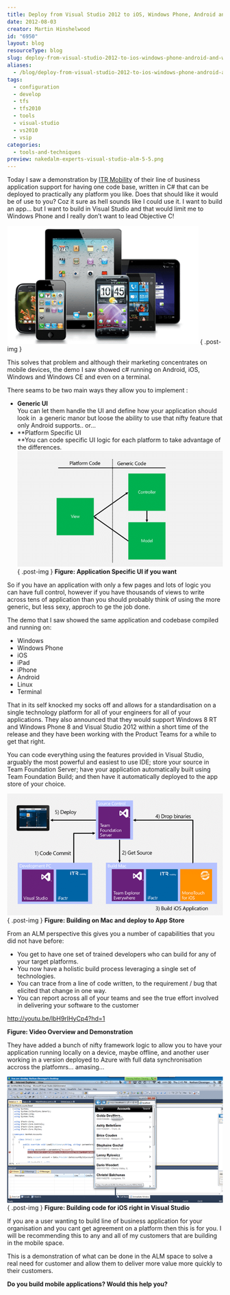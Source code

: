 ```yaml
---
title: Deploy from Visual Studio 2012 to iOS, Windows Phone, Android and Windows
date: 2012-08-03
creator: Martin Hinshelwood
id: "6950"
layout: blog
resourceType: blog
slug: deploy-from-visual-studio-2012-to-ios-windows-phone-android-and-windows
aliases:
  - /blog/deploy-from-visual-studio-2012-to-ios-windows-phone-android-and-windows
tags:
  - configuration
  - develop
  - tfs
  - tfs2010
  - tools
  - visual-studio
  - vs2010
  - vsip
categories:
  - tools-and-techniques
preview: nakedalm-experts-visual-studio-alm-5-5.png
---
```


Today I saw a demonstration by [ITR Mobility](http://itr-mobility.com/) of their line of business application support for having one code base, written in C# that can be deployed to practically any platform you like. Does that should like it would be of use to you? Coz it sure as hell sounds like I could use it. I want to build an app… but I want to build in Visual Studio and that would limit me to Windows Phone and I really don’t want to lead Objective C!

[![image](images/image_thumb12-1-1.png "image")](http://blog.hinshelwood.com/files/2012/08/image13.png)
{ .post-img }

This solves that problem and although their marketing concentrates on mobile devices, the demo I saw showed c# running on Android, iOS, Windows and Windows CE and even on a terminal.

There seams to be two main ways they allow you to implement :

- **Generic UI**  
   You can let them handle the UI and define how your application should look in  a generic manor but loose the ability to use that nifty feature that only Android supports.. or…
- **Platform Specific UI  
   **You can code specific UI logic for each platform to take advantage of the differences.  
   [![image](images/image_thumb13-2-2.png "image")](http://blog.hinshelwood.com/files/2012/08/image14.png)  
  { .post-img }
  **Figure: Application Specific UI if you want**

So if you have an application with only a few pages and lots of logic you can have full control, however if you have thousands of views to write across tens of application than you should probably think of using the more generic, but less sexy, approch to ge the job done.

The demo that I saw showed the same application and codebase compiled and running on:

- Windows
- Windows Phone
- iOS
- iPad
- iPhone
- Android
- Linux
- Terminal

That in its self knocked my socks off and allows for a standardisation on a single technology platform for all of your engineers for all of your applications. They also announced that they would support Windows 8 RT and Windows Phone 8 and Visual Studio 2012 within a short time of the release and they have been working with the Product Teams for a while to get that right.

You can code everything using the features provided in Visual Studio, arguably the most powerful and easiest to use IDE; store your source in Team Foundation Server; have your application automatically built using Team Foundation Build; and then have it automatically deployed to the app store of your choice.

[**![image](images/image_thumb14-3-3.png "image")**](http://blog.hinshelwood.com/files/2012/08/image15.png)  
{ .post-img }
**Figure: Building on Mac and deploy to App Store**

From an ALM perspective this gives you a number of capabilities that you did not have before:

- You get to have one set of trained developers who can build for any of your target platforms.
- You now have a holistic build process leveraging a single set of technologies.
- You can trace from a line of code written, to the requirement / bug that elicited that change in one way.
- You can report across all of your teams and see the true effort involved in delivering your software to the customer

http://youtu.be/lbH9rIHyCp4?hd=1

**Figure: Video Overview and Demonstration**

They have added a bunch of nifty framework logic to allow you to have your application running locally on a device, maybe offline, and another user working in a version deployed to Azure with full data synchronisation accross the platfomrs… amasing…

[![image](images/image_thumb15-4-4.png "image")](http://blog.hinshelwood.com/files/2012/08/image16.png)  
{ .post-img }
**Figure: Building code for iOS right in Visual Studio**

If you are a user wanting to build line of business application for your organisation and you cant get agreement on a platform then this is for you. I will be recommending this to any and all of my customers that are building in the mobile space.

This is a demonstration of what can be done in the ALM space to solve a real need for customer and allow them to deliver more value more quickly to their customers.

**Do you build mobile applications? Would this help you?**
